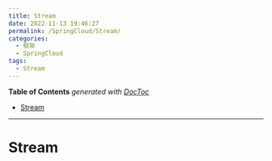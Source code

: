 ```yaml
---
title: Stream
date: 2022-11-13 19:46:27
permalink: /SpringCloud/Stream/
categories:
  - 框架
  - SpringCloud
tags:
  - Stream
---
```

<!-- START doctoc generated TOC please keep comment here to allow auto update -->
<!-- DON'T EDIT THIS SECTION, INSTEAD RE-RUN doctoc TO UPDATE -->
**Table of Contents**  *generated with [DocToc](https://github.com/thlorenz/doctoc)*

- [Stream](#stream)

<!-- END doctoc generated TOC please keep comment here to allow auto update -->

---

# Stream

